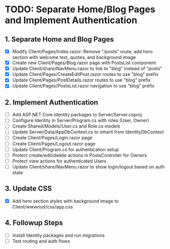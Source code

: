 # TODO: Separate Home/Blog Pages and Implement Authentication

## 1. Separate Home and Blog Pages
- [x] Modify Client/Pages/Index.razor: Remove "/posts" route, add hero section with welcome text, quotes, and background image
- [x] Create new Client/Pages/Blog.razor page with PostsList component
- [x] Update Client/share/NavMenu.razor to link to "blog" instead of "posts"
- [x] Update Client/Pages/CreateEditPost.razor routes to use "blog" prefix
- [x] Update Client/Pages/PostDetails.razor routes to use "blog" prefix
- [x] Update Client/Pages/PostsList.razor navigation to use "blog" prefix

## 2. Implement Authentication
- [ ] Add ASP.NET Core Identity packages to Server/Server.csproj
- [ ] Configure Identity in Server/Program.cs with roles (User, Owner)
- [ ] Create Shared/Models/User.cs and Role.cs models
- [ ] Update Server/Data/AppDbContext.cs to inherit from IdentityDbContext
- [ ] Create Client/Pages/Login.razor page
- [ ] Create Client/Pages/Logout.razor page
- [ ] Update Client/Program.cs for authentication setup
- [ ] Protect create/edit/delete actions in PostsController for Owners
- [ ] Protect view actions for authenticated Users
- [ ] Update Client/share/NavMenu.razor to show login/logout based on auth state

## 3. Update CSS
- [x] Add hero section styles with background image to Client/wwwroot/css/app.css

## 4. Followup Steps
- [ ] Install Identity packages and run migrations
- [ ] Test routing and auth flows
